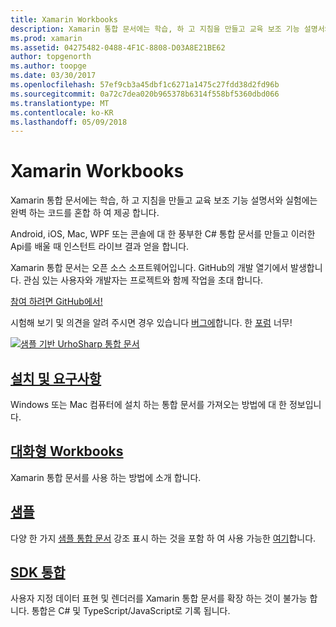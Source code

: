 ```yaml
---
title: Xamarin Workbooks
description: Xamarin 통합 문서에는 학습, 하 고 지침을 만들고 교육 보조 기능 설명서와 실험에는 완벽 하는 코드를 혼합 하 여 제공 합니다.
ms.prod: xamarin
ms.assetid: 04275482-0488-4F1C-8808-D03A8E21BE62
author: topgenorth
ms.author: toopge
ms.date: 03/30/2017
ms.openlocfilehash: 57ef9cb3a45dbf1c6271a1475c27fdd38d2fd96b
ms.sourcegitcommit: 0a72c7dea020b965378b6314f558bf5360dbd066
ms.translationtype: MT
ms.contentlocale: ko-KR
ms.lasthandoff: 05/09/2018
---
```

# <a name="xamarin-workbooks"></a>Xamarin Workbooks

Xamarin 통합 문서에는 학습, 하 고 지침을 만들고 교육 보조 기능 설명서와 실험에는 완벽 하는 코드를 혼합 하 여 제공 합니다.

Android, iOS, Mac, WPF 또는 콘솔에 대 한 풍부한 C# 통합 문서를 만들고 이러한 Api를 배울 때 인스턴트 라이브 결과 얻을 합니다.

Xamarin 통합 문서는 오픈 소스 소프트웨어입니다. GitHub의 개발 열기에서 발생합니다. 관심 있는 사용자와 개발자는 프로젝트와 함께 작업을 초대 합니다.

<a class="github-button" href="https://github.com/Microsoft/workbooks" data-size="large" aria-label="View Microsoft/workbooks on GitHub">참여 하려면 GitHub에서!</a>

시험해 보기 및 의견을 알려 주시면 경우 있습니다 [버그에](~/tools/workbooks/install.md#reporting-bugs)합니다. 한 [포럼](https://forums.xamarin.com/categories/inspector) 너무!

[![](images/interactive-1.0.0-urho-planet-earth-small.png "샘플 기반 UrhoSharp 통합 문서")](images/interactive-1.0.0-urho-planet-earth.png#lightbox)

## <a name="installation-and-requirementsinstallmd"></a>[설치 및 요구사항](install.md)

Windows 또는 Mac 컴퓨터에 설치 하는 통합 문서를 가져오는 방법에 대 한 정보입니다.

## <a name="interactive-workbooksworkbookmd"></a>[대화형 Workbooks](workbook.md)

Xamarin 통합 문서를 사용 하는 방법에 소개 합니다.

## <a name="samplessamplesindexmd"></a>[샘플](samples/index.md)

다양 한 가지 [샘플 통합 문서](https://developer.xamarin.com/workbooks/) 강조 표시 하는 것을 포함 하 여 사용 가능한 [여기](samples/index.md)합니다.

## <a name="integration-sdksdkindexmd"></a>[SDK 통합](sdk/index.md)

사용자 지정 데이터 표현 및 렌더러를 Xamarin 통합 문서를 확장 하는 것이 불가능 합니다. 통합은 C# 및 TypeScript/JavaScript로 기록 됩니다.

<script async defer src="https://buttons.github.io/buttons.js"></script>
